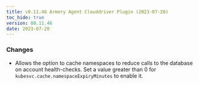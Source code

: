 ```yaml
---
title: v0.11.46 Armory Agent Clouddriver Plugin (2023-07-20)
toc_hide: true
version: 00.11.46
date: 2023-07-20
---
```


### Changes
- Allows the option to cache namespaces to reduce calls to the database on account health-checks. Set a value greater than 0 for `kubesvc.cache.namespaceExpiryMinutes` to enable it.
